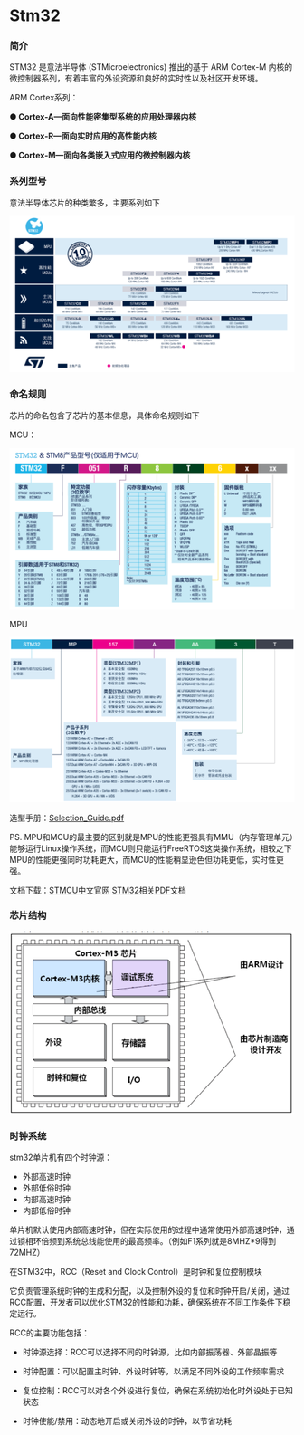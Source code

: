 # Stm32

### 简介

STM32 是意法半导体 (STMicroelectronics) 推出的基于 ARM Cortex-M 内核的微控制器系列，有着丰富的外设资源和良好的实时性以及社区开发环境。

ARM Cortex系列：

 **● Cortex-A—面向性能密集型系统的应用处理器内核**

 **● Cortex-R—面向实时应用的高性能内核**

 **● Cortex-M—面向各类嵌入式应用的微控制器内核**

### 系列型号

意法半导体芯片的种类繁多，主要系列如下

![芯片种类](./Picture/芯片种类.png)

### 命名规则

芯片的命名包含了芯片的基本信息，具体命名规则如下

MCU：

![芯片命名规则](./Picture/芯片命名规则.png)

MPU

![MPU命名规则](./Picture/MPU命名规则.png)

选型手册：[Selection_Guide.pdf](https://static.stmcu.com.cn/upload/Selection_Guide.pdf)

PS.
MPU和MCU的最主要的区别就是MPU的性能更强具有MMU（内存管理单元）能够运行Linux操作系统，而MCU则只能运行FreeRTOS这类操作系统，相较之下MPU的性能更强同时功耗更大，而MCU的性能稍显逊色但功耗更低，实时性更强。

文档下载：[STMCU中文官网](https://www.stmcu.com.cn/design_resource/) [STM32相关PDF文档](https://www.st.com.cn/zh/microcontrollers-microprocessors/stm32f103/documentation.html#)

### 芯片结构

![系统架构](./Picture/系统架构.png)





### 时钟系统

stm32单片机有四个时钟源：

- 外部高速时钟
- 外部低俗时钟
- 内部高速时钟
- 内部低俗时钟

单片机默认使用内部高速时钟，但在实际使用的过程中通常使用外部高速时钟，通过锁相环倍频到系统总线能使用的最高频率。（例如F1系列就是8MHZ*9得到72MHZ）

在STM32中，RCC（Reset and Clock Control）是时钟和复位控制模块

它负责管理系统时钟的生成和分配，以及控制外设的复位和时钟开启/关闭，通过RCC配置，开发者可以优化STM32的性能和功耗，确保系统在不同工作条件下稳定运行。

RCC的主要功能包括：

- 时钟源选择：RCC可以选择不同的时钟源，比如内部振荡器、外部晶振等

- 时钟配置：可以配置主时钟、外设时钟等，以满足不同外设的工作频率需求
- 复位控制：RCC可以对各个外设进行复位，确保在系统初始化时外设处于已知状态
- 时钟使能/禁用：动态地开启或关闭外设的时钟，以节省功耗

